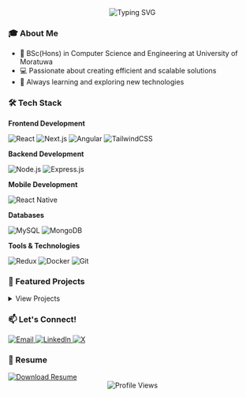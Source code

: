 <!-- Header Animation -->
<div align="center">
  <img src="https://readme-typing-svg.herokuapp.com?font=Fira+Code&weight=500&size=28&pause=1000&color=1F6FEB&center=true&vCenter=true&random=false&width=435&lines=Hi+%F0%9F%91%8B+I'm+a+Software+Engineer;Full+Stack+Developer;Mobile+App+Developer;Computer+Science+Engineer;" alt="Typing SVG" />
</div>

<!-- About Me -->
### 🎓 About Me
- 🎯 BSc(Hons) in Computer Science and Engineering at University of Moratuwa
- 💻 Passionate about creating efficient and scalable solutions
- 🌱 Always learning and exploring new technologies

<!-- Tech Stack -->
### 🛠️ Tech Stack
<div align="left">
  
  **Frontend Development**
  
  ![React](https://img.shields.io/badge/React-20232A?style=for-the-badge&logo=react&logoColor=61DAFB)
  ![Next.js](https://img.shields.io/badge/Next.js-000000?style=for-the-badge&logo=next.js&logoColor=white)
  ![Angular](https://img.shields.io/badge/Angular-DD0031?style=for-the-badge&logo=angular&logoColor=white)
  ![TailwindCSS](https://img.shields.io/badge/Tailwind_CSS-38B2AC?style=for-the-badge&logo=tailwind-css&logoColor=white)

  **Backend Development**
  
  ![Node.js](https://img.shields.io/badge/Node.js-339933?style=for-the-badge&logo=node.js&logoColor=white)
  ![Express.js](https://img.shields.io/badge/Express.js-000000?style=for-the-badge&logo=express&logoColor=white)

  **Mobile Development**
  
  ![React Native](https://img.shields.io/badge/React_Native-20232A?style=for-the-badge&logo=react&logoColor=61DAFB)

  **Databases**
  
  ![MySQL](https://img.shields.io/badge/MySQL-005C84?style=for-the-badge&logo=mysql&logoColor=white)
  ![MongoDB](https://img.shields.io/badge/MongoDB-4EA94B?style=for-the-badge&logo=mongodb&logoColor=white)

  **Tools & Technologies**
  
  ![Redux](https://img.shields.io/badge/Redux-593D88?style=for-the-badge&logo=redux&logoColor=white)
  ![Docker](https://img.shields.io/badge/Docker-2CA5E0?style=for-the-badge&logo=docker&logoColor=white)
  ![Git](https://img.shields.io/badge/Git-F05032?style=for-the-badge&logo=git&logoColor=white)
</div>

<!-- Projects -->
### 🚀 Featured Projects
<details>
<summary>View Projects</summary>

#### Privacy preserving task management virtual assistant
- **Description**: Developing a virtual assistant that takes user input as text or files
 and returns the actionable tasks and sets priorities to them and
 schedule them in a given timeline. There are algorithms that re
 arrange already scheduled events and assign priorities to them. 
- **Tech Stack**: React | Python | FastApi | RAGs | Google cloud projects
<!-- - **[View Project →](project-link)** -->

#### Online Foodstore
- **Description**: FoodStor is an online food ordering platform designed for
 convenience and simplicity. Customers can search for meals, sort
 items by category, and easily add them to their cart. Orders are
 placed using the customer’s location fetched via an interactive map,
 ensuring accurate and timely delivery to their doorstep
- **Tech Stack**: Angular | Node | Express | Mongo DB | Tailwind css
- **[View Project →](https://online-foodstore-1.onrender.com/)**

#### Blog application
- **Description**:  Ludeesha’s Blog is a web application where admins can manage
 and publish blogs via a dashboard, while users can like posts,
 comment, reply, and like comments. Admins can also moderate and
 delete comments, ensuring a dynamic and engaging platform for
 blogging
- **Tech Stack**: React | Node | Express | Mongo DB | Tailwind css | FireBase
- **[View Project →](https://blog-app-axl1.onrender.com/)**
</details>

<!-- GitHub Stats
### 📊 GitHub Stats
<div align="center">
  <img src="https://github-readme-streak-stats.herokuapp.com/?user=ludeesha-cse&theme=tokyonight" alt="GitHub Streak Stats" />
</div> -->

<!-- Contact -->
### 📫 Let's Connect!
<div align="left">
  <a href="mailto:ludeeshananayakkara@gmail.com">
    <img src="https://img.shields.io/badge/Email-D14836?style=for-the-badge&logo=gmail&logoColor=white" alt="Email" />
  </a>
  <a href="https://www.linkedin.com/in/ludeesha-nanayakkara-cse/">
    <img src="https://img.shields.io/badge/LinkedIn-0077B5?style=for-the-badge&logo=linkedin&logoColor=white" alt="LinkedIn" />
  </a>
  <a href="https://x.com/ludeehsananaya1">
    <img src="https://img.shields.io/badge/Twitter-1DA1F2?style=for-the-badge&logo=twitter&logoColor=white" alt="X" />
  </a>
</div>

<!-- Resume -->
### 📄 Resume
<a href="https://drive.google.com/drive/folders/1F6w-yjdjkczh7oOFWEGWf_H8mRKJZWom?usp=sharing">
  <img src="https://img.shields.io/badge/Download_Resume-FF5722?style=for-the-badge&logo=adobe-acrobat-reader&logoColor=white" alt="Download Resume" />
</a>

<!-- Profile Views Counter -->
<div align="center">
  <img src="https://komarev.com/ghpvc/?username=ludeesha-cse&style=flat-square&color=blue" alt="Profile Views" />
</div>
